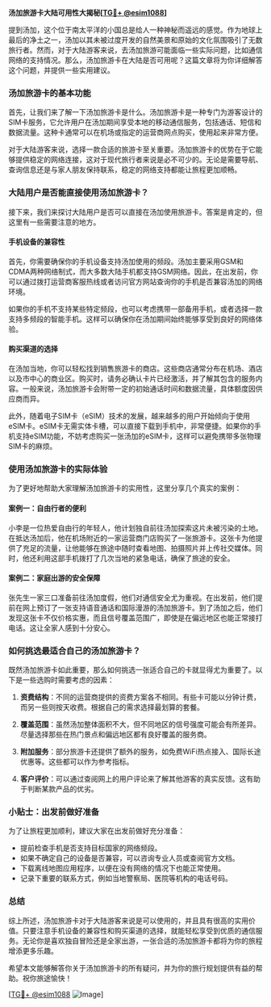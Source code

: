 **汤加旅游卡大陆可用性大揭秘[[TG💪+ @esim1088](https://t.me/s/esim1088)]**

提到汤加，这个位于南太平洋的小国总是给人一种神秘而遥远的感觉。作为地球上最后的净土之一，汤加以其未被过度开发的自然美景和原始的文化氛围吸引了无数旅行者。然而，对于大陆游客来说，去汤加旅游可能面临一些实际问题，比如通信网络的支持情况。那么，汤加旅游卡在大陆是否可用呢？这篇文章将为你详细解答这个问题，并提供一些实用建议。

### 汤加旅游卡的基本功能

首先，让我们来了解一下汤加旅游卡是什么。汤加旅游卡是一种专门为游客设计的SIM卡服务，它允许用户在汤加期间享受本地的移动通信服务，包括通话、短信和数据流量。这种卡通常可以在机场或指定的运营商网点购买，使用起来非常方便。

对于大陆游客来说，选择一款合适的旅游卡至关重要。汤加旅游卡的优势在于它能够提供稳定的网络连接，这对于现代旅行者来说是必不可少的。无论是需要导航、查询信息还是与家人朋友保持联系，稳定的网络支持都能让旅程更加顺畅。

### 大陆用户是否能直接使用汤加旅游卡？

接下来，我们来探讨大陆用户是否可以直接在汤加使用旅游卡。答案是肯定的，但这里有一些需要注意的地方。

#### 手机设备的兼容性

首先，你需要确保你的手机设备支持汤加使用的频段。汤加主要采用GSM和CDMA两种网络制式，而大多数大陆手机都支持GSM网络。因此，在出发前，你可以通过拨打运营商客服热线或者访问官方网站查询你的手机是否兼容汤加的网络环境。

如果你的手机不支持某些特定频段，也可以考虑携带一部备用手机，或者选择一款支持多频段的智能手机。这样可以确保你在汤加期间始终能够享受到良好的网络体验。

#### 购买渠道的选择

在汤加当地，你可以轻松找到销售旅游卡的商店。这些商店通常分布在机场、酒店以及市中心的商业区。购买时，请务必确认卡片已经激活，并了解其包含的服务内容。一般来说，汤加旅游卡会附带一定的初始通话时间和数据流量，具体额度因供应商而异。

此外，随着电子SIM卡（eSIM）技术的发展，越来越多的用户开始倾向于使用eSIM卡。eSIM卡无需实体卡槽，可以直接下载到手机中，非常便捷。如果你的手机支持eSIM功能，不妨考虑购买一张汤加的eSIM卡，这样可以避免携带多张物理SIM卡的麻烦。

### 使用汤加旅游卡的实际体验

为了更好地帮助大家理解汤加旅游卡的实用性，这里分享几个真实的案例：

#### 案例一：自由行者的便利

小李是一位热爱自由行的年轻人，他计划独自前往汤加探索这片未被污染的土地。在抵达汤加后，他在机场附近的一家运营商门店购买了一张旅游卡。这张卡为他提供了充足的流量，让他能够在旅途中随时查看地图、拍摄照片并上传社交媒体。同时，他还利用这部手机拨打了几次当地的紧急电话，确保了旅途的安全。

#### 案例二：家庭出游的安全保障

张先生一家三口准备前往汤加度假，他们对通信安全尤为重视。在出发前，他们提前在网上预订了一张支持语音通话和国际漫游的汤加旅游卡。到了汤加之后，他们发现这张卡不仅价格实惠，而且信号覆盖范围广，即使是在偏远地区也能正常接打电话。这让全家人感到十分安心。

### 如何挑选最适合自己的汤加旅游卡？

既然汤加旅游卡如此重要，那么如何挑选一张适合自己的卡就显得尤为重要了。以下是一些选购时需要考虑的因素：

1. **资费结构**：不同的运营商提供的资费方案各不相同。有些卡可能以分钟计费，而另一些则按天收费。根据自己的需求选择最划算的套餐。

2. **覆盖范围**：虽然汤加整体面积不大，但不同地区的信号强度可能会有所差异。尽量选择那些在热门景点和偏远地区都有良好覆盖的服务商。

3. **附加服务**：部分旅游卡还提供了额外的服务，如免费WiFi热点接入、国际长途优惠等。这些都可以作为参考指标。

4. **客户评价**：可以通过查阅网上的用户评论来了解其他游客的真实反馈。这有助于判断某款产品的优劣。

### 小贴士：出发前做好准备

为了让旅程更加顺利，建议大家在出发前做好充分准备：

- 提前检查手机是否支持目标国家的网络频段。
- 如果不确定自己的设备是否兼容，可以咨询专业人员或查阅官方文档。
- 下载离线地图应用程序，以便在没有网络的情况下也能正常使用。
- 记录下重要的联系方式，例如当地警察局、医院等机构的电话号码。

### 总结

综上所述，汤加旅游卡对于大陆游客来说是可以使用的，并且具有很高的实用价值。只要注意手机设备的兼容性和购买渠道的选择，就能轻松享受到优质的通信服务。无论你是喜欢独自冒险还是全家出游，一张合适的汤加旅游卡都将为你的旅程增添更多乐趣。

希望本文能够解答你关于汤加旅游卡的所有疑问，并为你的旅行规划提供有益的帮助。祝你旅途愉快！

[[TG💪+ @esim1088](https://t.me/s/esim1088) ![Image](https://i.postimg.cc/4NQfJmqS/Snipaste-2025-05-13-00-14-12.png)]